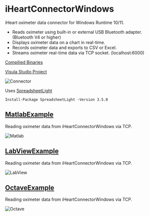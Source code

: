# iHeartConnectorWindows
iHeart oximeter data connector for Windows Runtime 10/11.
- Reads oximeter using built-in or external USB Bluetooth adapter. (Bluetooth V4 or higher)
- Displays oximeter data on a chart in real-time.
- Records oximeter data and exports to CSV or Excel.
- Streams oximeter real-time data via TCP socket. (localhost:6000)

[Compilied Binaries](https://github.com/iheartre/iHeartConnectorWindows/tree/main/Binaries)

[Visula Studio Project](https://github.com/iheartre/iHeartConnectorWindows/tree/main/VisualStudioProject)

![Connector](../../../.github/blob/main/profile/assets/images/connector.png)

Uses [SpreadsheetLight](https://www.nuget.org/packages/SpreadsheetLight)
```
Install-Package SpreadsheetLight -Version 3.5.0
```

## [MatlabExample](https://github.com/iheartre/iHeartConnectorWindows/tree/main/Matlab%20Example)

Reading oximeter data from iHeartConnectorWindows via TCP.

![Matlab](../../../.github/blob/main/profile/assets/images/matlab_chart.png)

## [LabViewExample](https://github.com/iheartre/iHeartConnectorWindows/tree/main/LabView%20Example)

Reading oximeter data from iHeartConnectorWindows via TCP.

![LabView](../../../.github/blob/main/profile/assets/images/labview_front.png)


## [OctaveExample](https://github.com/iheartre/iHeartConnectorWindows/tree/main/Octave%20Example)

Reading oximeter data from iHeartConnectorWindows via TCP.

![Octave](../../../.github/blob/main/profile/assets/images/octave_chart.png)

